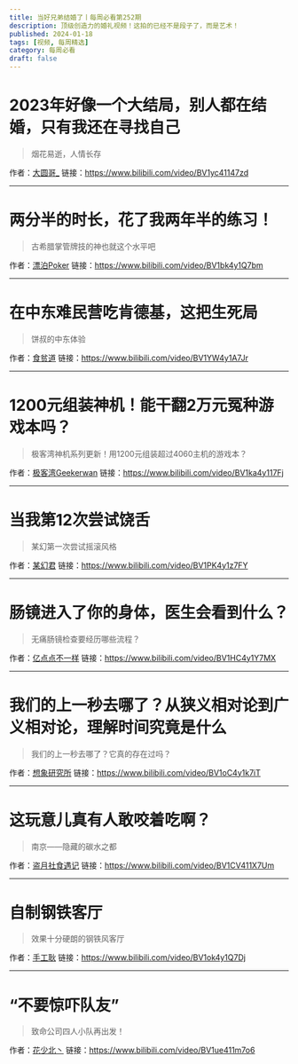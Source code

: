 ```yaml
---
title: 当好兄弟结婚了丨每周必看第252期
description: 顶级创造力的婚礼视频！这拍的已经不是段子了，而是艺术！
published: 2024-01-18
tags: [视频, 每周精选]
category: 每周必看
draft: false
---
```


# 2023年好像一个大结局，别人都在结婚，只有我还在寻找自己
> 烟花易逝，人情长存

作者：[大圆哥_](https://space.bilibili.com/478608619)
链接：https://www.bilibili.com/video/BV1yc41147zd

---

# 两分半的时长，花了我两年半的练习！
> 古希腊掌管牌技的神也就这个水平吧

作者：[漂泊Poker](https://space.bilibili.com/14505615)
链接：https://www.bilibili.com/video/BV1bk4y1Q7bm

---

# 在中东难民营吃肯德基，这把生死局
> 饼叔的中东体验

作者：[食贫道](https://space.bilibili.com/39627524)
链接：https://www.bilibili.com/video/BV1YW4y1A7Jr

---

# 1200元组装神机！能干翻2万元冤种游戏本吗？
> 极客湾神机系列更新！用1200元组装超过4060主机的游戏本？

作者：[极客湾Geekerwan](https://space.bilibili.com/25876945)
链接：https://www.bilibili.com/video/BV1ka4y117Fj

---

# 当我第12次尝试饶舌
> 某幻第一次尝试摇滚风格

作者：[某幻君](https://space.bilibili.com/1577804)
链接：https://www.bilibili.com/video/BV1PK4y1z7FY

---

# 肠镜进入了你的身体，医生会看到什么？
> 无痛肠镜检查要经历哪些流程？

作者：[亿点点不一样](https://space.bilibili.com/407054668)
链接：https://www.bilibili.com/video/BV1HC4y1Y7MX

---

# 我们的上一秒去哪了？从狭义相对论到广义相对论，理解时间究竟是什么
> 我们的上一秒去哪了？它真的存在过吗？

作者：[想象研究所](https://space.bilibili.com/1914881574)
链接：https://www.bilibili.com/video/BV1oC4y1k7iT

---

# 这玩意儿真有人敢咬着吃啊？
> 南京——隐藏的碳水之都

作者：[盗月社食遇记](https://space.bilibili.com/99157282)
链接：https://www.bilibili.com/video/BV1CV411X7Um

---

# 自制钢铁客厅
> 效果十分硬朗的钢铁风客厅

作者：[手工耿](https://space.bilibili.com/280793434)
链接：https://www.bilibili.com/video/BV1ok4y1Q7Dj

---

# “不要惊吓队友”
> 致命公司四人小队再出发！

作者：[花少北丶](https://space.bilibili.com/2206456)
链接：https://www.bilibili.com/video/BV1ue411m7o6

